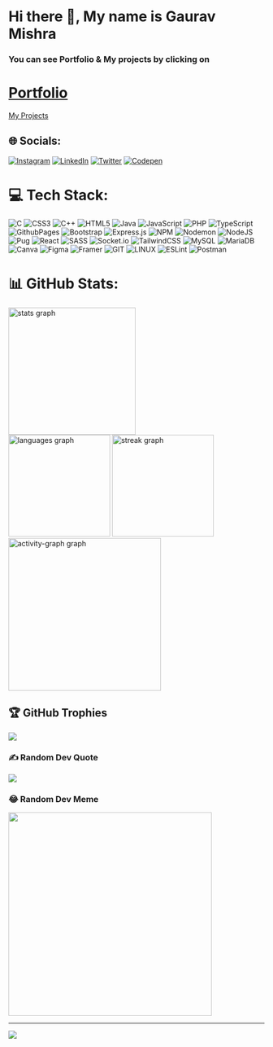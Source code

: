 # Hi there 👋, My name is Gaurav Mishra

### You can see Portfolio & My projects by clicking on 
# [Portfolio](https://bitwisegaurav.github.io)
<a href="https://bitwisegaurav.github.io/projects.html" target="_blank">My Projects</a>

## 🌐 Socials:
[![Instagram](https://img.shields.io/badge/Instagram-%23E4405F.svg?logo=Instagram&logoColor=white)](https://instagram.com/bitwisegaurav) [![LinkedIn](https://img.shields.io/badge/LinkedIn-%230077B5.svg?logo=linkedin&logoColor=white)](https://linkedin.com/in/bitwisegaurav) [![Twitter](https://img.shields.io/badge/Twitter-%231DA1F2.svg?logo=Twitter&logoColor=white)](https://twitter.com/bitwisegaurav) [![Codepen](https://img.shields.io/badge/Codepen-000000?style=for-the-badge&logo=codepen&logoColor=white)](https://codepen.io/bitwisegaurav) 

# 💻 Tech Stack:
![C](https://img.shields.io/badge/c-%2300599C.svg?style=plastic&logo=c&logoColor=white) ![CSS3](https://img.shields.io/badge/css3-%231572B6.svg?style=plastic&logo=css3&logoColor=white) ![C++](https://img.shields.io/badge/c++-%2300599C.svg?style=plastic&logo=c%2B%2B&logoColor=white) ![HTML5](https://img.shields.io/badge/html5-%23E34F26.svg?style=plastic&logo=html5&logoColor=white) ![Java](https://img.shields.io/badge/java-%23ED8B00.svg?style=plastic&logo=openjdk&logoColor=white) ![JavaScript](https://img.shields.io/badge/javascript-%23323330.svg?style=plastic&logo=javascript&logoColor=%23F7DF1E) ![PHP](https://img.shields.io/badge/php-%23777BB4.svg?style=plastic&logo=php&logoColor=white) ![TypeScript](https://img.shields.io/badge/typescript-%23007ACC.svg?style=plastic&logo=typescript&logoColor=white) ![GithubPages](https://img.shields.io/badge/github%20pages-121013?style=plastic&logo=github&logoColor=white) ![Bootstrap](https://img.shields.io/badge/bootstrap-%238511FA.svg?style=plastic&logo=bootstrap&logoColor=white) ![Express.js](https://img.shields.io/badge/express.js-%23404d59.svg?style=plastic&logo=express&logoColor=%2361DAFB) ![NPM](https://img.shields.io/badge/NPM-%23CB3837.svg?style=plastic&logo=npm&logoColor=white) ![Nodemon](https://img.shields.io/badge/NODEMON-%23323330.svg?style=plastic&logo=nodemon&logoColor=%BBDEAD) ![NodeJS](https://img.shields.io/badge/node.js-6DA55F?style=plastic&logo=node.js&logoColor=white) ![Pug](https://img.shields.io/badge/Pug-FFF?style=plastic&logo=pug&logoColor=A86454) ![React](https://img.shields.io/badge/react-%2320232a.svg?style=plastic&logo=react&logoColor=%2361DAFB) ![SASS](https://img.shields.io/badge/SASS-hotpink.svg?style=plastic&logo=SASS&logoColor=white) ![Socket.io](https://img.shields.io/badge/Socket.io-black?style=plastic&logo=socket.io&badgeColor=010101) ![TailwindCSS](https://img.shields.io/badge/tailwindcss-%2338B2AC.svg?style=plastic&logo=tailwind-css&logoColor=white) ![MySQL](https://img.shields.io/badge/mysql-%2300000f.svg?style=plastic&logo=mysql&logoColor=white) ![MariaDB](https://img.shields.io/badge/MariaDB-003545?style=plastic&logo=mariadb&logoColor=white) ![Canva](https://img.shields.io/badge/Canva-%2300C4CC.svg?style=plastic&logo=Canva&logoColor=white) ![Figma](https://img.shields.io/badge/figma-%23F24E1E.svg?style=plastic&logo=figma&logoColor=white) ![Framer](https://img.shields.io/badge/Framer-black?style=plastic&logo=framer&logoColor=blue) ![GIT](https://img.shields.io/badge/Git-fc6d26?style=plastic&logo=git&logoColor=white) ![LINUX](https://img.shields.io/badge/Linux-FCC624?style=plastic&logo=linux&logoColor=black) ![ESLint](https://img.shields.io/badge/ESLint-4B3263?style=plastic&logo=eslint&logoColor=white) ![Postman](https://img.shields.io/badge/Postman-FF6C37?style=plastic&logo=postman&logoColor=white)
# 📊 GitHub Stats:
<div align="left">
  <img src="https://github-readme-stats.vercel.app/api?username=bitwisegaurav&theme=onedark&hide_border=false&include_all_commits=false&count_private=false" height="250" alt="stats graph"  /><br/>
  <img src="https://github-readme-stats.vercel.app/api/top-langs?username=bitwisegaurav&locale=en&hide_title=false&layout=compact&card_width=320&langs_count=10&theme=onedark&hide_border=false&order=2" height="200" alt="languages graph"  />
  <img src="https://streak-stats.demolab.com?user=bitwisegaurav&locale=en&mode=daily&theme=onedark&hide_border=false&border_radius=5&order=3" height="200" alt="streak graph"  />
  <img src="https://github-readme-activity-graph.vercel.app/graph?username=bitwisegaurav&radius=16&theme=one-dark&area=true&order=5&hide_title=false&hide_border=false" height="300" alt="activity-graph graph"  />
</div>

## 🏆 GitHub Trophies
![](https://github-profile-trophy.vercel.app/?username=bitwisegaurav&theme=onedark&no-frame=false&no-bg=true&margin-w=4)

### ✍️ Random Dev Quote
![](https://quotes-github-readme.vercel.app/api?type=horizontal&theme=gruvbox)

### 😂 Random Dev Meme
<img src='https://randommeme-five.vercel.app/' style="height: 400px;"/>

---
[![](https://visitcount.itsvg.in/api?id=bitwisegaurav&icon=0&color=0)](https://visitcount.itsvg.in)

<!-- Proudly created with GPRM ( https://gprm.itsvg.in ) -->
